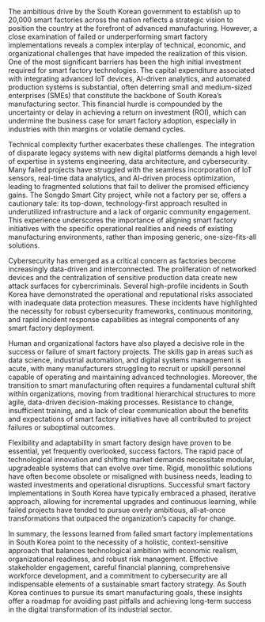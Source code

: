 The ambitious drive by the South Korean government to establish up to 20,000 smart factories across the nation reflects a strategic vision to position the country at the forefront of advanced manufacturing. However, a close examination of failed or underperforming smart factory implementations reveals a complex interplay of technical, economic, and organizational challenges that have impeded the realization of this vision. One of the most significant barriers has been the high initial investment required for smart factory technologies. The capital expenditure associated with integrating advanced IoT devices, AI-driven analytics, and automated production systems is substantial, often deterring small and medium-sized enterprises (SMEs) that constitute the backbone of South Korea’s manufacturing sector. This financial hurdle is compounded by the uncertainty or delay in achieving a return on investment (ROI), which can undermine the business case for smart factory adoption, especially in industries with thin margins or volatile demand cycles.

Technical complexity further exacerbates these challenges. The integration of disparate legacy systems with new digital platforms demands a high level of expertise in systems engineering, data architecture, and cybersecurity. Many failed projects have struggled with the seamless incorporation of IoT sensors, real-time data analytics, and AI-driven process optimization, leading to fragmented solutions that fail to deliver the promised efficiency gains. The Songdo Smart City project, while not a factory per se, offers a cautionary tale: its top-down, technology-first approach resulted in underutilized infrastructure and a lack of organic community engagement. This experience underscores the importance of aligning smart factory initiatives with the specific operational realities and needs of existing manufacturing environments, rather than imposing generic, one-size-fits-all solutions.

Cybersecurity has emerged as a critical concern as factories become increasingly data-driven and interconnected. The proliferation of networked devices and the centralization of sensitive production data create new attack surfaces for cybercriminals. Several high-profile incidents in South Korea have demonstrated the operational and reputational risks associated with inadequate data protection measures. These incidents have highlighted the necessity for robust cybersecurity frameworks, continuous monitoring, and rapid incident response capabilities as integral components of any smart factory deployment.

Human and organizational factors have also played a decisive role in the success or failure of smart factory projects. The skills gap in areas such as data science, industrial automation, and digital systems management is acute, with many manufacturers struggling to recruit or upskill personnel capable of operating and maintaining advanced technologies. Moreover, the transition to smart manufacturing often requires a fundamental cultural shift within organizations, moving from traditional hierarchical structures to more agile, data-driven decision-making processes. Resistance to change, insufficient training, and a lack of clear communication about the benefits and expectations of smart factory initiatives have all contributed to project failures or suboptimal outcomes.

Flexibility and adaptability in smart factory design have proven to be essential, yet frequently overlooked, success factors. The rapid pace of technological innovation and shifting market demands necessitate modular, upgradeable systems that can evolve over time. Rigid, monolithic solutions have often become obsolete or misaligned with business needs, leading to wasted investments and operational disruptions. Successful smart factory implementations in South Korea have typically embraced a phased, iterative approach, allowing for incremental upgrades and continuous learning, while failed projects have tended to pursue overly ambitious, all-at-once transformations that outpaced the organization’s capacity for change.

In summary, the lessons learned from failed smart factory implementations in South Korea point to the necessity of a holistic, context-sensitive approach that balances technological ambition with economic realism, organizational readiness, and robust risk management. Effective stakeholder engagement, careful financial planning, comprehensive workforce development, and a commitment to cybersecurity are all indispensable elements of a sustainable smart factory strategy. As South Korea continues to pursue its smart manufacturing goals, these insights offer a roadmap for avoiding past pitfalls and achieving long-term success in the digital transformation of its industrial sector.